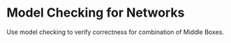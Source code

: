 Model Checking for Networks
===========================

Use model checking to verify correctness for combination of Middle Boxes.
